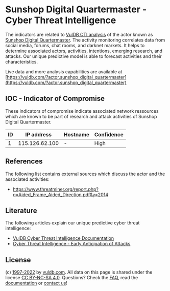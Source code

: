# Sunshop Digital Quartermaster - Cyber Threat Intelligence

The indicators are related to [VulDB CTI analysis](https://vuldb.com/?kb.cti) of the actor known as [Sunshop Digital Quartermaster](https://vuldb.com/?actor.sunshop_digital_quartermaster). The activity monitoring correlates data from social media, forums, chat rooms, and darknet markets. It helps to determine associated actors, activities, intentions, emerging research, and attacks. Our unique predictive model is able to forecast activities and their characteristics.

Live data and more analysis capabilities are available at [https://vuldb.com/?actor.sunshop_digital_quartermaster](https://vuldb.com/?actor.sunshop_digital_quartermaster)

## IOC - Indicator of Compromise

These indicators of compromise indicate associated network ressources which are known to be part of research and attack activities of Sunshop Digital Quartermaster.

ID | IP address | Hostname | Confidence
-- | ---------- | -------- | ----------
1 | 115.126.62.100 | - | High

## References

The following list contains external sources which discuss the actor and the associated activities:

* https://www.threatminer.org/report.php?q=Aided_Frame_Aided_Direction.pdf&y=2014

## Literature

The following articles explain our unique predictive cyber threat intelligence:

* [VulDB Cyber Threat Intelligence Documentation](https://vuldb.com/?kb.cti)
* [Cyber Threat Intelligence - Early Anticipation of Attacks](https://www.scip.ch/en/?labs.20201022)

## License

(c) [1997-2022](https://vuldb.com/?kb.changelog) by [vuldb.com](https://vuldb.com/?kb.about). All data on this page is shared under the license [CC BY-NC-SA 4.0](https://creativecommons.org/licenses/by-nc-sa/4.0/). Questions? Check the [FAQ](https://vuldb.com/?kb.faq), read the [documentation](https://vuldb.com/?kb) or [contact us](https://vuldb.com/?contact)!
